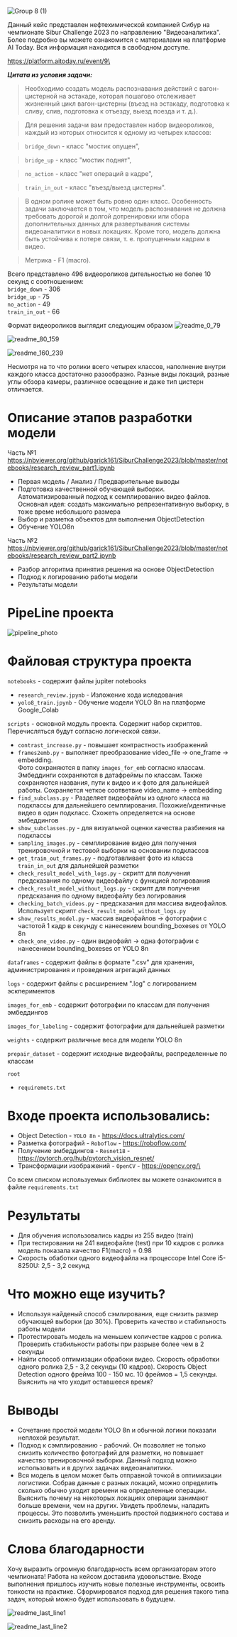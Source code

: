 ![Group 8 (1)](https://github.com/garick161/SiburChallenge2023/assets/114688542/5a26d18d-36a7-4787-b7ac-3daffc9a90aa)

Данный кейс представлен нефтехимической компанией Сибур на чемпионате Sibur Challenge 2023 по направлению "Видеоаналитика".\
Более подробно вы можете ознакомится с материалами на платформе AI Today. Вся информация находится в свободном доступе.

https://platform.aitoday.ru/event/9\

__*Цитата из условия задачи:*__

>Необходимо создать модель распознавания действий с вагон-цистерной на эстакаде, которая пошагово отслеживает жизненный цикл вагон-цистерны (въезд на эстакаду, подготовка к сливу, слив, подготовка к отъезду, выезд поезда и т. д.).

>Для решения задачи вам предоставлен набор видеороликов, каждый из которых относится к одному из четырех классов:

>`bridge_down` - класс "мостик опущен",

>`bridge_up` - класс "мостик поднят",

>`no_action` - класс "нет операций в кадре",

>`train_in_out` - класс "въезд/выезд цистерны".

>В одном ролике может быть ровно один класс. Особенность задачи заключается в том, что модель распознавания не должна требовать дорогой и долгой дотренировки или сбора дополнительных данных для развертывания системы видеоаналитики в новых локациях. Кроме того, модель должна быть устойчива к потере связи, т. е. пропущенным кадрам в видео.

>Метрика - F1 (macro).

Всего представлено 496 видеороликов дительностью не более 10 секунд с соотношением:\
`bridge_down` - 306\
`bridge_up` - 75\
`no_action` - 49\
`train_in_out` - 66

Формат видеороликов выглядит следующим образом
![readme_0_79](https://github.com/garick161/SiburChallenge2023/assets/114688542/b4020ee5-067e-426c-9ea8-b5f894c71459)

![readme_80_159](https://github.com/garick161/SiburChallenge2023/assets/114688542/3541e64c-0283-4e90-a793-6d02e2eb8f46)

![readme_160_239](https://github.com/garick161/SiburChallenge2023/assets/114688542/0e57a926-235e-461f-96d5-85bb11e86975)

Несмотря на то что ролики всего четырех классов, наполнение внутри каждого класса достаточно разообразно. Разные виды локаций, разные углы обзора камеры, различное освещение и даже тип цистерн отличается.

# Описание этапов разработки модели
Часть №1\
https://nbviewer.org/github/garick161/SiburChallenge2023/blob/master/notebooks/research_review_part1.ipynb
- Первая модель / Анализ / Предварительные выводы
- Подготовка качественной обучающей выборки. Автоматизированный подход к семплированию видео файлов. Основная идея: создать максимально репрезентативную выборку, в тоже време небольшого размера
- Выбор и разметка объектов для выполнения ObjectDetection
- Обучение YOLO8n

Часть №2\
https://nbviewer.org/github/garick161/SiburChallenge2023/blob/master/notebooks/research_review_part2.ipynb
- Разбор алгоритма принятия решения на основе ObjectDetection
- Подход к логированию работы модели
- Результаты модели

# PipeLine проекта
![pipeline_photo](https://github.com/garick161/SiburChallenge2023/assets/114688542/67ecfe63-f925-4777-98e5-8c61f227f5e0)

# Файловая структура проекта
`notebooks` - содержит файлы jupiter notebooks
- `research_review.jpynb` - Изложение хода иследования  
- `yolo8_train.jpynb` - Обучение модели YOLO 8n на платформе Google_Colab

`scripts` - основной модуль проекта. Содержит набор скриптов. Перечисляться будут согласно логической связи.
- `contrast_increase.py` - повышает контрастность изображений
- `frames2emb.py` - выполняет преобразование video_file -> one_frame -> embedding. \
  Фото сохраняются в папку `images_for_emb` согласно классам. Эмбеддинги сохраняются в датафреймы по классам. Также сохраняются названия, пути к видео и к фото для дальнейшей работы. Сохраняется четкое соответвие video_name -> embedding
- `find_subclass.py` - Разделяет видеофайлы из одного класса на подклассы для дальнейшего семплирования. Похожие/идентичные видео в один подкласс. Схожеть определяется на основе эмбеддингов
- `show_subclasses.py` - для визуальной оценки качества разбиения на подклассы
- `sampling_images.py` - семплирование видео для получения тренировочной и тестовой выборки на основании подклассов
- `get_train_out_frames.py` - подготавливает фото из класса `train_in_out` для дальнейшей разметки
- `check_result_model_with_logs.py` - скрипт для получения предсказания по одному видеофайлу с функцией логирования
- `check_result_model_without_logs.py` - скрипт для получения предсказания по одному видеофайлу без логирования
- `checking_batch_videos.py` - предсказания для массива видеофайлов. Использует скрипт `check_result_model_without_logs.py`
- `show_results_model.py` - массив видеофайлов -> фотографии с частотой 1 кадр в секунду с нанесением bounding_boxeses от YOLO 8n
- `check_one_video.py` - один видеофайл -> одна фотографии с нанесением bounding_boxeses от YOLO 8n

`dataframes` - содержит файлы в формате ".csv" для хранения, администрирования и проведения агрегаций данных

`logs` - содержит файлы с расширением ".log" с логированием эскпериментов

`images_for_emb` - содержит фотографии по классам для получения эмбеддингов

`images_for_labeling` - содержит фотографии для дальнейшей разметки

`weights` - содержит различные веса для модели YOLO 8n

`prepair_dataset` - содержит исходные видеофайлы, распределенные по классам

`root`
- `requiremets.txt`

# Входе проекта использовались:
- Object Detection - `YOLO 8n` - https://docs.ultralytics.com/
- Разметка фотографий - `Roboflow` - https://roboflow.com/
- Получение эмбеддингов - `Resnet18` - https://pytorch.org/hub/pytorch_vision_resnet/
- Трансформации изображений - `OpenCV` - https://opencv.org/\

Со всем списком используемых библиотек вы можете ознакомится в файле `requirements.txt`

# Результаты
- Для обучения использовались кадры из 255 видео (train)
- При тестировании на 241 видеофайле (test) при 10 кадров с ролика модель показала качество F1(macro) = 0.98
- Скорость обаботки одного видеофайла на процессоре Intel Core i5-8250U: 2,5 - 3,2 секунд

# Что можно еще изучить?
- Используя найденый способ сэмлирования, еще снизить размер обучающей выборки (до 30%). Проверить качество и стабильность работы модели
- Протестировать модель на меньшем количестве кадров с ролика. Проверить стабильности работы при разрыве более чем в 2 секунды
- Найти способ оптимизации обрабоки видео. Скорость обработки одного ролика 2,5 - 3,2 секунды (10 кадров). Скорость Object Detection одного фрейма 100 - 150 мс. 10 фреймов = 1,5 секунды. Выяснить на что уходит оставшееся время?

# Выводы
- Сочетание простой модели YOLO 8n и обычной логики показали неплохой результат.
- Подход к сэмплированию - рабочий. Он позволяет не только снизить количество фотографий для разметки, но повышает качество тренировочной выборки. Данный подход можно использовать и в других задачах видеоаналитики.
- Вся модель в целом может быть отправной точкой в оптимизации логистики. Собрав данные с разных локаций, можно определить сколько обычно уходит времени на определенные операции. Выяснить почему на некоторых локациях операции занимают больше времени, чем на других. Увидеть проблемы, наладить процессы. Это позволить уменьшить простой подвижного состава и снизить расходы на его аренду.

#  Слова благодарности
Хочу выразить огромную благодарность всем организаторам этого чемпионата! Работа на кейсом доставила удовольствие. Входе выполнения пришлось изучить новые полезные инструменты, освоить тонкости на практике. Сформировался подход для решения такого типа задач, который можно будет использовать в будущем. 

![readme_last_line1](https://github.com/garick161/SiburChallenge2023/assets/114688542/0318fdb9-fd22-45ef-8ae5-c3a10db09265)

![readme_last_line2](https://github.com/garick161/SiburChallenge2023/assets/114688542/dc8a1139-2e62-4034-a048-818613bb1a12)

